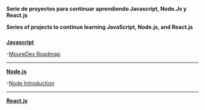 **Serie de proyectos para continuar aprendiendo Javascript, Node.Js y React.js**

**Series of projects to continue learning JavaScript, Node.js, and React.js**

###

**[Javascript](https://github.com/MantraGitH/Projects/tree/main/Javascript)**

-[MoureDev Roadmap](https://github.com/MantraGitH/Projects/tree/main/Javascript/RoadMap-MoureDev)

---

**[Node.js](https://github.com/MantraGitH/Projects/tree/main/Node)**

-[Node Introduction](https://github.com/MantraGitH/Projects/tree/main/Node/1.Introduction)

---

**[React.js](https://github.com/MantraGitH/Projects/tree/main/React)**


